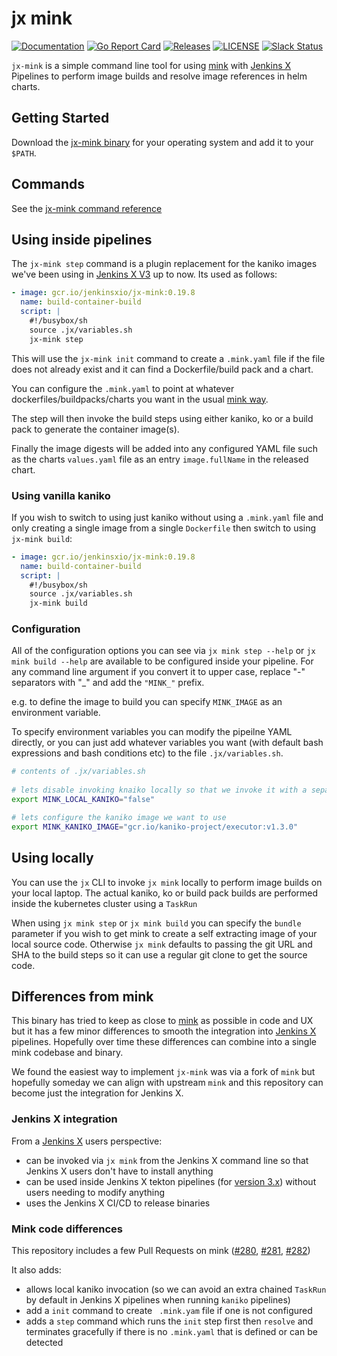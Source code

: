 # jx mink

[![Documentation](https://godoc.org/github.com/jenkins-x-plugins/jx-mink?status.svg)](https://pkg.go.dev/mod/github.com/jenkins-x-plugins/jx-mink)
[![Go Report Card](https://goreportcard.com/badge/github.com/jenkins-x-plugins/jx-mink)](https://goreportcard.com/report/github.com/jenkins-x-plugins/jx-mink)
[![Releases](https://img.shields.io/github/release-pre/jenkins-x/helmboot.svg)](https://github.com/jenkins-x-plugins/jx-mink/releases)
[![LICENSE](https://img.shields.io/github/license/jenkins-x/helmboot.svg)](https://github.com/jenkins-x-plugins/jx-mink/blob/master/LICENSE)
[![Slack Status](https://img.shields.io/badge/slack-join_chat-white.svg?logo=slack&style=social)](https://slack.k8s.io/)

`jx-mink` is a simple command line tool for using [mink](https://github.com/mattmoor/mink) with [Jenkins X](https://jenkins-x.io/) Pipelines to perform image builds and resolve image references in helm charts.


## Getting Started

Download the [jx-mink binary](https://github.com/jenkins-x-plugins/jx-mink/releases) for your operating system and add it to your `$PATH`.

## Commands

See the [jx-mink command reference](https://github.com/jenkins-x-plugins/jx-mink/blob/master/docs/cmd/jx-mink.md#jx-mink)


## Using inside pipelines

The `jx-mink step` command is a plugin replacement for the kaniko images we've been using in [Jenkins X V3](https://jenkins-x.io/v3/) up to now. Its used as follows:

```yaml 
- image: gcr.io/jenkinsxio/jx-mink:0.19.8
  name: build-container-build
  script: |
    #!/busybox/sh
    source .jx/variables.sh
    jx-mink step
```

This will use the `jx-mink init` command to create a `.mink.yaml` file if the file does not already exist and it can find a Dockerfile/build pack and a chart.

You can configure the `.mink.yaml` to point at whatever dockerfiles/buildpacks/charts you want in the usual [mink way](https://github.com/mattmoor/mink).

The step will then invoke the build steps using either kaniko, ko or a build pack to generate the container image(s).

Finally the image digests will be added into any configured YAML file such as the charts `values.yaml` file as an entry `image.fullName` in the released chart.

 
### Using vanilla kaniko

If you wish to switch to using just kaniko without using a `.mink.yaml` file and only creating a single image from a single `Dockerfile` then switch to using `jx-mink build`:

```yaml 
- image: gcr.io/jenkinsxio/jx-mink:0.19.8
  name: build-container-build
  script: |
    #!/busybox/sh
    source .jx/variables.sh
    jx-mink build
```

### Configuration

All of the configuration options you can see via `jx mink step --help`  or `jx mink build --help` are available to be configured inside your pipeline. For any command line argument if you convert it to upper case, replace "-" separators with "_" and add the `"MINK_"` prefix.

e.g. to define the image to build you can specify `MINK_IMAGE` as an environment variable.

To specify environment variables you can modify the pipeilne YAML directly, or you can just add whatever variables you want (with default bash expressions and bash conditions etc) to the file `.jx/variables.sh`.

```bash 
# contents of .jx/variables.sh
                                
# lets disable invoking knaiko locally so that we invoke it with a separate TaskRun
export MINK_LOCAL_KANIKO="false"                                                   

# lets configure the kaniko image we want to use
export MINK_KANIKO_IMAGE="gcr.io/kaniko-project/executor:v1.3.0"                                                   
```

## Using locally

You can use the `jx` CLI to invoke `jx mink` locally to perform image builds on your local laptop. The actual kaniko, ko or build pack builds are performed inside the kubernetes cluster using a `TaskRun`

When using `jx mink step`  or `jx mink build` you can specify the `bundle` parameter if you wish to get mink to create a self extracting image of your local source code. Otherwise `jx mink` defaults to passing the git URL and SHA to the build steps so it can use a regular git clone to get the source code.



## Differences from mink

This binary has tried to keep as close to [mink](https://github.com/mattmoor/mink) as possible in code and UX but it has a few minor differences to smooth the integration into [Jenkins X](https://jenkins-x.io/) pipelines. Hopefully over time these differences can combine into a single mink codebase and binary.

We found the easiest way to implement `jx-mink` was via a fork of `mink` but hopefully someday we can align with upstream `mink` and this repository can become just the integration for Jenkins X.
 
### Jenkins X integration 

From a [Jenkins X](https://jenkins-x.io/) users perspective:

* can be invoked via `jx mink` from the Jenkins X command line so that Jenkins X users don't have to install anything
* can be used inside Jenkins X tekton pipelines (for [version 3.x](https://jenkins-x.io/v3/)) without users needing to modify anything
* uses the Jenkins X CI/CD to release binaries

### Mink code differences

This repository includes a few Pull Requests on mink ([#280](https://github.com/mattmoor/mink/pull/280), [#281](https://github.com/mattmoor/mink/pull/281), [#282](https://github.com/mattmoor/mink/pull/282))

It also adds:

* allows local kaniko invocation (so we can avoid an extra chained `TaskRun` by default in Jenkins X pipelines when running `kaniko` pipelines)
* add a `init` command to create ` .mink.yam` file if one is not configured
* adds a `step` command which runs the `init` step first then `resolve` and terminates gracefully if there is no `.mink.yaml` that is defined or can be detected 
